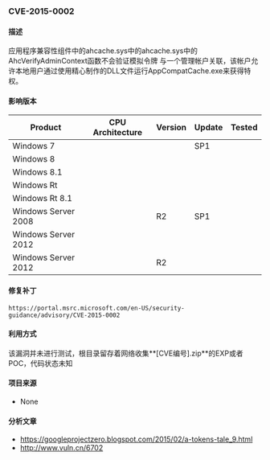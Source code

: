 ### CVE-2015-0002

#### 描述

应用程序兼容性组件中的ahcache.sys中的ahcache.sys中的AhcVerifyAdminContext函数不会验证模拟令牌 与一个管理帐户关联，该帐户允许本地用户通过使用精心制作的DLL文件运行AppCompatCache.exe来获得特权。

#### 影响版本

| Product             | CPU Architecture | Version | Update | Tested |
| ------------------- | ---------------- | ------- | ------ | ------ |
| Windows 7           |                  |         | SP1    |        |
| Windows 8           |                  |         |        |        |
| Windows 8.1         |                  |         |        |        |
| Windows Rt          |                  |         |        |        |
| Windows Rt 8.1      |                  |         |        |        |
| Windows Server 2008 |                  | R2      | SP1    |        |
| Windows Server 2012 |                  |         |        |        |
| Windows Server 2012 |                  | R2      |        |        |

#### 修复补丁

```
https://portal.msrc.microsoft.com/en-US/security-guidance/advisory/CVE-2015-0002
```

#### 利用方式

该漏洞并未进行测试，根目录留存着网络收集**[CVE编号].zip**的EXP或者POC，代码状态未知

#### 项目来源

- None

#### 分析文章
- https://googleprojectzero.blogspot.com/2015/02/a-tokens-tale_9.html
- http://www.vuln.cn/6702